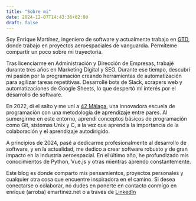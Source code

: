 ```yaml
---
title: "Sobre mi"
date: 2024-12-07T14:43:36+02:00
draft: false
---
```


Soy Enrique Martínez, ingeniero de software y actualmente trabajo en
[GTD](https://www.gtd.eu/es), donde trabajo en proyectos aeroespaciales de
vanguardia. Permíteme compartir un poco sobre mi trayectoria.

Tras licenciarme en Administración y Dirección de Empresas, trabajé durante tres
años en Marketing Digital y SEO. Durante ese tiempo, descubrí mi pasión por la
programación creando herramientas de automatización para agilizar tareas
repetitivas. Desarrollé bots de Slack, scrapers web y automatizaciones de Google
Sheets, lo que despertó mi interés por el desarrollo de software.

En 2022, di el salto y me uní a [42 Málaga](https://www.42malaga.com/), una
innovadora escuela de programación con una metodología de aprendizaje entre
pares. Al sumergirme en este entorno, aprendí conceptos básicos de programación
como Git, sistemas Unix y C, a la vez que aprendía la importancia de la
colaboración y el aprendizaje autodirigido.

A principios de 2024, pasé a dedicarme profesionalmente al desarrollo de
software, y en la actualidad, me dedico a crear software robusto y de gran
impacto en la industria aeroespacial. En el último año, he profundizado mis
conocimientos de Python, Vue.js y otras mientras aprendo constantemente.

Este blog es donde comparto mis pensamientos, proyectos personales y cualquier
otra cosa que encuentre inspiradora en el camino. Si desea conectarse o
colaborar, no dudes en ponerte en contacto conmigo en enrique (arroba)
emartinez.net o a través de
[LinkedIn](https://www.linkedin.com/francisco-enrique-martinez)

